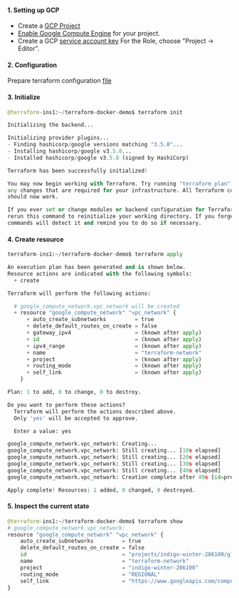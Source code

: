 #### 1. Setting up GCP
- Create a [GCP Project](https://console.cloud.google.com/projectcreate)
- [Enable Google Compute Engine](https://console.developers.google.com/apis/library/compute.googleapis.com) for your project.
- Create a GCP [service account key](https://console.cloud.google.com/apis/credentials/serviceaccountkey) For the Role, choose "Project -> Editor".
#### 2. Configuration
Prepare terraform configuration [file](https://github.com/juliehub/Terraform-Practice/blob/master/main_gcp.tf)
#### 3. Initialize
```python
@terraform-ins1:~/terraform-docker-demo$ terraform init

Initializing the backend...

Initializing provider plugins...
- Finding hashicorp/google versions matching "3.5.0"...
- Installing hashicorp/google v3.5.0...
- Installed hashicorp/google v3.5.0 (signed by HashiCorp)

Terraform has been successfully initialized!

You may now begin working with Terraform. Try running "terraform plan" to see
any changes that are required for your infrastructure. All Terraform commands
should now work.

If you ever set or change modules or backend configuration for Terraform,
rerun this command to reinitialize your working directory. If you forget, other
commands will detect it and remind you to do so if necessary.
```
#### 4. Create resource
```python
terraform-ins1:~/terraform-docker-demo$ terraform apply

An execution plan has been generated and is shown below.
Resource actions are indicated with the following symbols:
  + create

Terraform will perform the following actions:

  # google_compute_network.vpc_network will be created
  + resource "google_compute_network" "vpc_network" {
      + auto_create_subnetworks         = true
      + delete_default_routes_on_create = false
      + gateway_ipv4                    = (known after apply)
      + id                              = (known after apply)
      + ipv4_range                      = (known after apply)
      + name                            = "terraform-network"
      + project                         = (known after apply)
      + routing_mode                    = (known after apply)
      + self_link                       = (known after apply)
    }

Plan: 1 to add, 0 to change, 0 to destroy.

Do you want to perform these actions?
  Terraform will perform the actions described above.
  Only 'yes' will be accepted to approve.

  Enter a value: yes

google_compute_network.vpc_network: Creating...
google_compute_network.vpc_network: Still creating... [10s elapsed]
google_compute_network.vpc_network: Still creating... [20s elapsed]
google_compute_network.vpc_network: Still creating... [30s elapsed]
google_compute_network.vpc_network: Still creating... [40s elapsed]
google_compute_network.vpc_network: Creation complete after 49s [id=projects/indigo-winter-286100/global/networks/terraform-network]

Apply complete! Resources: 1 added, 0 changed, 0 destroyed.
```
#### 5. Inspect the current state
```python
@terraform-ins1:~/terraform-docker-demo$ terraform show
# google_compute_network.vpc_network:
resource "google_compute_network" "vpc_network" {
    auto_create_subnetworks         = true
    delete_default_routes_on_create = false
    id                              = "projects/indigo-winter-286100/global/networks/terraform-network"
    name                            = "terraform-network"
    project                         = "indigo-winter-286100"
    routing_mode                    = "REGIONAL"
    self_link                       = "https://www.googleapis.com/compute/v1/projects/indigo-winter-286100/global/networks/terraform-network"
}
```
